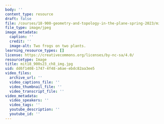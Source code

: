 ```yaml
---
body: ''
content_type: resource
draft: false
file: /courses/18-900-geometry-and-topology-in-the-plane-spring-2023/mit18_900s23_ch8_img.jpg
file_type: image/jpeg
image_metadata:
  caption: ''
  credit: ''
  image-alt: Two frogs on two plants.
learning_resource_types: []
license: https://creativecommons.org/licenses/by-nc-sa/4.0/
resourcetype: Image
title: mit18_900s23_ch8_img.jpg
uid: dd6f1408-1747-4f48-a6ae-ebdc82aa3ee5
video_files:
  archive_url: ''
  video_captions_file: ''
  video_thumbnail_file: ''
  video_transcript_file: ''
video_metadata:
  video_speakers: ''
  video_tags: ''
  youtube_description: ''
  youtube_id: ''
---
```

